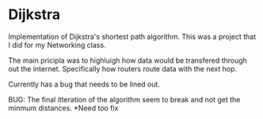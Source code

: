 # Dijkstra
Implementation of Dijkstra's shortest path algorithm. This was a project that I did for my Networking class.

The main pricipla was to highluigh how data would be transfered through out the internet. Specifically how routers route data with the next hop.

Currently has a bug that needs to be lined out. 

BUG: The final itteration of the algorithm seem to break and not get the minmum distances. *Need too fix

